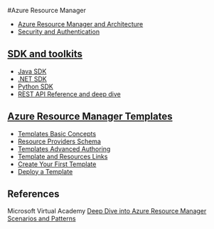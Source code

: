 #Azure Resource Manager  

 * [Azure Resource Manager and Architecture](Introduction.md)
 * [Security and Authentication](Security/README.md)

## [SDK and toolkits](SDKs/README.md)
 * [Java SDK](SDKs/Java-sdk.md)
 * [.NET SDK](SDKs/Net-sdk.md)
 * [Python SDK](SDKs/Python-sdk.md)
 * [REST API Reference and deep dive](SDKs/Rest-api.md)
  
## [Azure Resource Manager Templates](Templates/README.md)
* [Templates Basic Concepts](Templates/Templates_Basics.md)
* [Resource Providers Schema](Templates/Template_resources_schema.md)
* [Templates Advanced Authoring](Templates/Template_Advanced_Authoring.md)
* [Template and Resources Links](Templates/Template_links.md)
* [Create Your First Template](Templates/My_First_Template.md)
* [Deploy a Template](Templates/Template_Deploy.md)

## References
Microsoft Virtual Academy [Deep Dive into Azure Resource Manager Scenarios and Patterns](https://mva.microsoft.com/en-us/training-courses/deep-dive-into-azure-resource-manager-scenarios-and-patterns-13793?l=i1m06ZJYB_7001937557)
